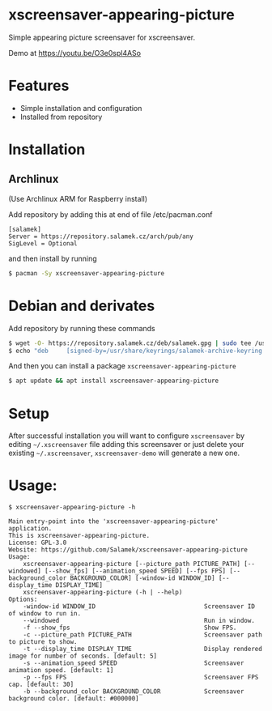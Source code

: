 # xscreensaver-appearing-picture
Simple appearing picture screensaver for xscreensaver.

Demo at https://youtu.be/O3e0spl4ASo

# Features

* Simple installation and configuration
* Installed from repository

# Installation

## Archlinux
(Use Archlinux ARM for Raspberry install)

Add repository by adding this at end of file /etc/pacman.conf

```
[salamek]
Server = https://repository.salamek.cz/arch/pub/any
SigLevel = Optional
```

and then install by running

```bash
$ pacman -Sy xscreensaver-appearing-picture
```

# Debian and derivates

Add repository by running these commands

```bash
$ wget -O- https://repository.salamek.cz/deb/salamek.gpg | sudo tee /usr/share/keyrings/salamek-archive-keyring.gpg
$ echo "deb     [signed-by=/usr/share/keyrings/salamek-archive-keyring.gpg] https://repository.salamek.cz/deb/pub all main" | sudo tee /etc/apt/sources.list.d/salamek.cz.list
```

And then you can install a package `xscreensaver-appearing-picture`

```bash
$ apt update && apt install xscreensaver-appearing-picture
```

# Setup

After successful installation you will want to configure `xscreensaver` by editing `~/.xscreensaver` file adding this screensaver
or just delete your existing `~/.xscreensaver`, `xscreensaver-demo` will generate a new one.


# Usage:

```
$ xscreensaver-appearing-picture -h

Main entry-point into the 'xscreensaver-appearing-picture' application.
This is xscreensaver-appearing-picture.
License: GPL-3.0
Website: https://github.com/Salamek/xscreensaver-appearing-picture
Usage:
    xscreensaver-appearing-picture [--picture_path PICTURE_PATH] [--windowed] [--show_fps] [--animation_speed SPEED] [--fps FPS] [--background_color BACKGROUND_COLOR] [-window-id WINDOW_ID] [--display_time DISPLAY_TIME]
    xscreensaver-appearing-picture (-h | --help)
Options:
    -window-id WINDOW_ID                              Screensaver ID of window to run in.
    --windowed                                        Run in window.
    -f --show_fps                                     Show FPS.
    -c --picture_path PICTURE_PATH                    Screensaver path to picture to show.
    -t --display_time DISPLAY_TIME                    Display rendered image for number of seconds. [default: 5]
    -s --animation_speed SPEED                        Screensaver animation speed. [default: 1]
    -p --fps FPS                                      Screensaver FPS cap. [default: 30]
    -b --background_color BACKGROUND_COLOR            Screensaver background color. [default: #000000]
```